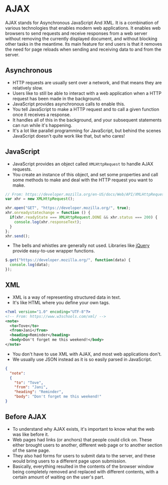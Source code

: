 # AJAX
AJAX stands for Asynchronous JavaScript And XML.
It is a combination of various technologies that enables modern web applications.
It enables web browsers to send requests and receive responses from a web server without removing the currently displayed document, and without blocking other tasks in the meantime.
Its main feature for end users is that it removes the need for page reloads when sending and receiving data to and from the server.

## Asynchronous
- HTTP requests are usually sent over a network, and that means they are relatively slow.
- Users like to still be able to interact with a web application when a HTTP request has been made in the background.
- JavaScript provides asynchronous calls to enable this.
- You tell JavaScript to make a HTTP request and to call a given function once it receives a response.
- It handles all of this in the background, and your subsequent statements can run while it's happening.
- It's a lot like parallel programming for JavaScript, but behind the scenes JavaScript doesn't quite work like that, but who cares!

## JavaScript
- JavaScript provides an object called `XMLHttpRequest` to handle AJAX requests.
- You create an instance of this object, and set some properties and call some methods to make and deal with the HTTP request you want to make.

```javascript
// From: https://developer.mozilla.org/en-US/docs/Web/API/XMLHttpRequest/onreadystatechange
var xhr = new XMLHttpRequest();

xhr.open("GET", "https://developer.mozilla.org/", true);
xhr.onreadystatechange = function () {
  if(xhr.readyState === XMLHttpRequest.DONE && xhr.status === 200) {
    console.log(xhr.responseText);
  }
};
xhr.send();
``` 

- The bells and whistles are generally not used. Libraries like [jQuery](http://jquery.com/) provide easy-to-use wrapper functions.

```javascript
$.get("https://developer.mozilla.org/", function(data) {
  console.log(data);
});
```

## XML
- XML is a way of representing structured data in text.
- It's like HTML where you define your own tags.

```xml
<?xml version="1.0" encoding="UTF-8"?>
<!-- From: https://www.w3schools.com/xml/ -->
<note>
  <to>Tove</to>
  <from>Jani</from>
  <heading>Reminder</heading>
  <body>Don't forget me this weekend!</body>
</note> 
```

- You don't have to use XML with AJAX, and most web applications don't.
- We usually use JSON instead as it is so easily parsed in JavaScript.

```json
{
  "note":
  {
    "to": "Tove",
    "from": "Jani",
    "heading": "Reminder",
    "body": "Don't forget me this weekend!"
}
```

## Before AJAX
- To understand why AJAX exists, it's important to know what the web was like before it.
- Web pages had links (or anchors) that people could click on. These either brought users to another, different web page or to another section of the same page.
- They also had forms for users to submit data to the server, and these would bring users to a different page upon submission.
- Basically, everything resulted in the contents of the browser window being completely removed and replaced with different contents, with a certain amount of waiting on the user's part.